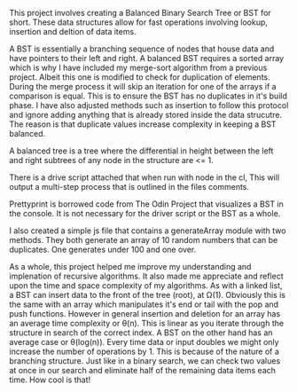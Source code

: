 This project involves creating a Balanced Binary Search Tree or BST for short. These data structures allow for fast operations involving lookup, insertion and deltion of data items.

A BST is essentially a branching sequence of nodes that house data and have pointers to their left and right. A balanced BST requires a sorted array which is why I have included my merge-sort algorithm from a previous project. Albeit this one is modified to check for duplication of elements. During the merge process it will skip an iteration for one of the arrays if a comparison is equal. This is to ensure the BST has no duplicates in it's build phase. I have also adjusted methods such as insertion to follow this protocol and ignore adding anything that is already stored inside the data strucutre. The reason is that duplicate values increase complexity in keeping a BST balanced.

A balanced tree is a tree where the differential in height between the left and right subtrees of any node in the structure are <= 1.

There is a drive script attached that when run with node in the cl, This will output a multi-step process that is outlined in the files comments.

Prettyprint is borrowed code from The Odin Project that visualizes a BST in the console. It is not necessary for the driver script or the BST as a whole.

I also created a simple js file that contains a generateArray module with two methods. They both generate an array of 10 random numbers that can be duplicates. One generates under 100 and one over.

As a whole, this project helped me improve my understanding and implenation of recursive algorithms. It also made me appreciate and reflect upon the time and space complexity of my algorithms. As with a linked list, a BST can insert data to the front of the tree (root), at Ω(1). Obviously this is the same with an array which manipulates it's end or tail with the pop and push functions. However in general insertion and deletion for an array has an average time complexity or θ(n). This is linear as you iterate through the structure in search of the correct index. A BST on the other hand has an average case or θ(log(n)). Every time data or input doubles we might only increase the number of operations by 1. This is because of the nature of a branching structure. Just like in a binary search, we can check two values at once in our search and eliminate half of the remaining data items each time. How cool is that!
